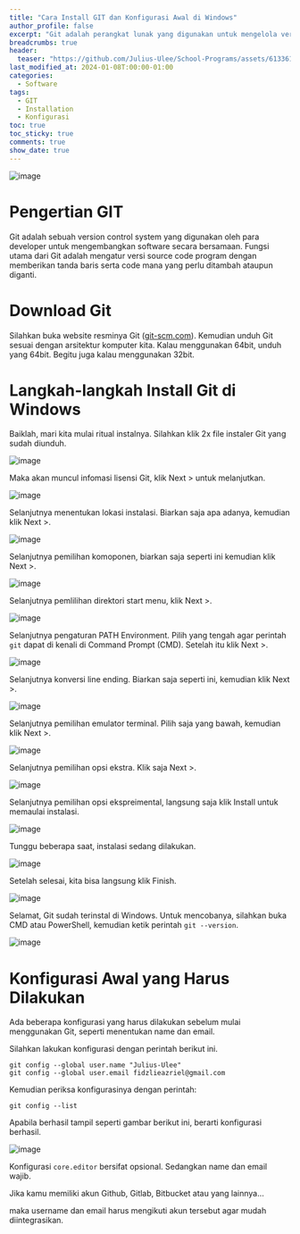 ```yaml
---
title: "Cara Install GIT dan Konfigurasi Awal di Windows"
author_profile: false
excerpt: "Git adalah perangkat lunak yang digunakan untuk mengelola versi source code program. Git merupakan kepanjangan dari Group Inclusive Tour."
breadcrumbs: true
header:
  teaser: "https://github.com/Julius-Ulee/School-Programs/assets/61336116/73747f80-9095-4a16-8bb2-cccd9f40fc46"
last_modified_at: 2024-01-08T:00:00-01:00
categories:
  - Software
tags:
  - GIT
  - Installation
  - Konfigurasi
toc: true
toc_sticky: true
comments: true
show_date: true
---
```


![image](https://github.com/Julius-Ulee/School-Programs/assets/61336116/5b713303-d2fb-4fa1-bfa2-3632fa88ee93)

# Pengertian GIT
Git adalah sebuah version control system yang digunakan oleh para developer untuk mengembangkan software secara bersamaan. Fungsi utama dari Git adalah mengatur versi source code program dengan memberikan tanda baris serta code mana yang perlu ditambah ataupun diganti.

# Download Git
Silahkan buka website resminya Git ([git-scm.com](https://git-scm.com/)). Kemudian unduh Git sesuai dengan arsitektur komputer kita. Kalau menggunakan 64bit, unduh yang 64bit. Begitu juga kalau menggunakan 32bit.

# Langkah-langkah Install Git di Windows
Baiklah, mari kita mulai ritual instalnya. Silahkan klik 2x file instaler Git yang sudah diunduh.

![image](https://github.com/Julius-Ulee/School-Programs/assets/61336116/83eb8306-5b88-4582-82a2-2132c4b260a8)

Maka akan muncul infomasi lisensi Git, klik Next > untuk melanjutkan.

![image](https://github.com/Julius-Ulee/School-Programs/assets/61336116/33469c5f-b68e-4c19-98cc-9a223c53b904)

Selanjutnya menentukan lokasi instalasi. Biarkan saja apa adanya, kemudian klik Next >.

![image](https://github.com/Julius-Ulee/School-Programs/assets/61336116/a7837b6d-e96b-4fae-8bfd-57e1fbea65c8)

Selanjutnya pemilihan komoponen, biarkan saja seperti ini kemudian klik Next >.

![image](https://github.com/Julius-Ulee/School-Programs/assets/61336116/de0e4e8c-b56e-4fb5-a3f8-00be3e69957b)

Selanjutnya pemlilihan direktori start menu, klik Next >.

![image](https://github.com/Julius-Ulee/School-Programs/assets/61336116/5a61b987-4617-4a19-93ff-dc4e25ed5511)

Selanjutnya pengaturan PATH Environment. Pilih yang tengah agar perintah `git` dapat di kenali di Command Prompt (CMD). Setelah itu klik Next >.

![image](https://github.com/Julius-Ulee/School-Programs/assets/61336116/118f14c3-28ac-4cd5-8e99-0e49a1ef5409)

Selanjutnya konversi line ending. Biarkan saja seperti ini, kemudian klik Next >.

![image](https://github.com/Julius-Ulee/School-Programs/assets/61336116/15f6410e-1a79-49b8-98b7-6b0f3966fd07)

Selanjutnya pemilihan emulator terminal. Pilih saja yang bawah, kemudian klik Next >.

![image](https://github.com/Julius-Ulee/School-Programs/assets/61336116/4ab1b032-3603-4700-9b4a-567a7455d903)

Selanjutnya pemilihan opsi ekstra. Klik saja Next >.

![image](https://github.com/Julius-Ulee/School-Programs/assets/61336116/75183986-4303-487e-81f9-84a0afec0473)

Selanjutnya pemilihan opsi ekspreimental, langsung saja klik Install untuk memaulai instalasi.

![image](https://github.com/Julius-Ulee/School-Programs/assets/61336116/7106a944-1ac7-4611-827d-12a493f3485d)

Tunggu beberapa saat, instalasi sedang dilakukan.

![image](https://github.com/Julius-Ulee/School-Programs/assets/61336116/0afaba16-989d-4790-ae27-5b49a389085e)

Setelah selesai, kita bisa langsung klik Finish.

![image](https://github.com/Julius-Ulee/School-Programs/assets/61336116/c72f956d-6d49-460a-9efc-accfde6d8d79)

Selamat, Git sudah terinstal di Windows. Untuk mencobanya, silahkan buka CMD atau PowerShell, kemudian ketik perintah `git --version`.

![image](https://github.com/Julius-Ulee/School-Programs/assets/61336116/9273b20e-bc29-4b68-86f2-36ac2062d458)

# Konfigurasi Awal yang Harus Dilakukan
Ada beberapa konfigurasi yang harus dilakukan sebelum mulai menggunakan Git, seperti menentukan name dan email.

Silahkan lakukan konfigurasi dengan perintah berikut ini.

```
git config --global user.name "Julius-Ulee"
git config --global user.email fidzlieazriel@gmail.com
```

Kemudian periksa konfigurasinya dengan perintah:

```
git config --list
```

Apabila berhasil tampil seperti gambar berikut ini, berarti konfigurasi berhasil.

![image](https://github.com/Julius-Ulee/School-Programs/assets/61336116/c8f0d382-985c-4cc9-bb7a-af9449e7dc96)

Konfigurasi `core.editor` bersifat opsional. Sedangkan name dan email wajib.

Jika kamu memiliki akun Github, Gitlab, Bitbucket atau yang lainnya…

maka username dan email harus mengikuti akun tersebut agar mudah diintegrasikan.
